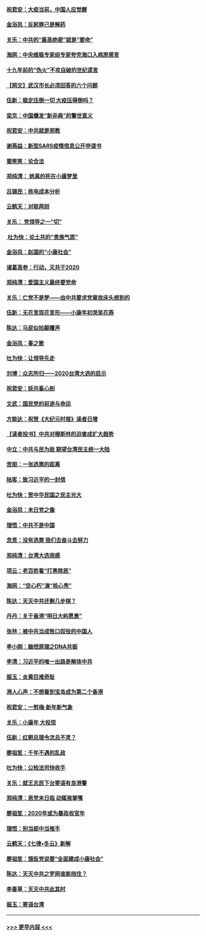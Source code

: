 #### [祝君安：大疫当前，中国人应觉醒](../pages/nsc993/n11821946.md?t=01262344) 
#### [金浴凤：反躬罪己是解药](../pages/nsc993/n11820280.md?t=01262344) 
#### [关乐：中共的“最高绝密”就是“要命”](../pages/nsc993/n11816946.md?t=01262344) 
#### [海网：中央维稳专家组专家夸完海口入病房感言](../pages/nsc993/n11815138.md?t=01262344) 
#### [十九年前的“伪火”不攻自破的世纪谎言](../pages/nsc993/n11813238.md?t=01262344) 
#### [【网文】武汉市长必须回答的六个问题](../pages/nsc993/n11813848.md?t=01262344) 
#### [伍新：稳定压倒一切 大疫压得倒吗？](../pages/nsc993/n11812634.md?t=01262344) 
#### [梁京：中国爆发“新非典”的警世意义](../pages/nsc993/n11812554.md?t=01262344) 
#### [祝君安：中共就是邪教](../pages/nsc993/n11812431.md?t=01262344) 
#### [谢燕益：新型SARS疫情信息公开申请书](../pages/nsc993/n11808840.md?t=01262344) 
#### [蜀笑笑：论合法](../pages/nsc993/n11808064.md?t=01262344) 
#### [郑纯清： 她真的死在小康梦里](../pages/nsc993/n11806623.md?t=01262344) 
#### [吕锡民：核电成本分析](../pages/nsc993/n11806284.md?t=01262344) 
#### [云鹤天：对联两则](../pages/nsc993/n11805957.md?t=01262344) 
#### [关乐： 党领导之一“切”](../pages/nsc993/n11804505.md?t=01262344) 
#### [ 吐为快：论土共的“贵族气质”](../pages/nsc993/n11804490.md?t=01262344) 
#### [金浴凤：赵国的“小康社会”](../pages/nsc993/n11804452.md?t=01262344) 
#### [诸葛高参：行动，灭共于2020](../pages/nsc993/n11804120.md?t=01262344) 
#### [郑纯清：爱国主义最终要党命](../pages/nsc993/n11802197.md?t=01262344) 
#### [关乐：亡党不是梦——由中共要求党章放床头想到的](../pages/nsc993/n11802156.md?t=01262344) 
#### [伍新：无花言现花言形——小康年初哭吴花燕](../pages/nsc993/n11800044.md?t=01262344) 
#### [陈达：马屁似拍颠覆声](../pages/nsc993/n11800010.md?t=01262344) 
#### [金浴凤：春之歌](../pages/nsc993/n11797687.md?t=01262344) 
#### [吐为快：让领导先走](../pages/nsc993/n11797512.md?t=01262344) 
#### [刘博：众志所归——2020台湾大选的启示](../pages/nsc993/n11796878.md?t=01262344) 
#### [祝君安：妖共畜心剖](../pages/nsc993/n11794273.md?t=01262344) 
#### [文武：国民党的前途与命运](../pages/nsc993/n11794198.md?t=01262344) 
#### [方能达：祝贺《大纪元时报》读者日增](../pages/nsc993/n11793807.md?t=01262344) 
#### [【读者投书】中共对穆斯林的迫害成扩大趋势](../pages/nsc993/n11791371.md?t=01262344) 
#### [中立：中共与民为敌 期望台湾民主统一大陆](../pages/nsc993/n11790392.md?t=01262344) 
#### [苦胆：一张选票的距离](../pages/nsc993/n11788914.md?t=01262344) 
#### [陆客：致习近平的一封信](../pages/nsc993/n11788867.md?t=01262344) 
#### [吐为快：贺中华民国之民主光大](../pages/nsc993/n11788618.md?t=01262344) 
#### [金浴凤：末日党之像](../pages/nsc993/n11787475.md?t=01262344) 
#### [理悟：中共不是中国](../pages/nsc993/n11787463.md?t=01262344) 
#### [念贲：没有选票  我们去奋斗去努力](../pages/nsc993/n11787398.md?t=01262344) 
#### [郑纯清：台湾大选观感](../pages/nsc993/n11786210.md?t=01262344) 
#### [项云：老百姓看“打黑除恶”](../pages/nsc993/n11785398.md?t=01262344) 
#### [海网：“空心朽”演“核心秀”](../pages/nsc993/n11783874.md?t=01262344) 
#### [陈达：天灭中共还剩几步棋？](../pages/nsc993/n11783719.md?t=01262344) 
#### [丹丹：关于香港“明日大屿愿景”](../pages/nsc993/n11783273.md?t=01262344) 
#### [张林：被中共当成牲口奴役的中国人](../pages/nsc993/n11782397.md?t=01262344) 
#### [李小刚：脑控原理之DNA共振](../pages/nsc993/n11780962.md?t=01262344) 
#### [李清：习近平的唯一出路是解体中共](../pages/nsc993/n11780866.md?t=01262344) 
#### [振玉：炎黄巨难奇耻](../pages/nsc993/n11779632.md?t=01262344) 
#### [港人心声：不想看到宝岛成为第二个香港](../pages/nsc993/n11778817.md?t=01262344) 
#### [祝君安：一剪梅‧新年新气象](../pages/nsc993/n11776340.md?t=01262344) 
#### [关乐：小康年 大役现](../pages/nsc993/n11774213.md?t=01262344) 
#### [伍新：红朝总理令怎总不灵？](../pages/nsc993/n11770813.md?t=01262344) 
#### [廖祖笙：千年不遇的乱政](../pages/nsc993/n11770373.md?t=01262344) 
#### [吐为快：公检法司快收手](../pages/nsc993/n11770359.md?t=01262344) 
#### [关乐：就王志民下台寄语有良港警](../pages/nsc993/n11769903.md?t=01262344) 
#### [郑纯清：恶党末日临 动辄挨掌嘴](../pages/nsc993/n11769356.md?t=01262344) 
#### [廖祖笙：2020年或为暴政收官年](../pages/nsc993/n11768216.md?t=01262344) 
#### [理悟：别当郎中当推手](../pages/nsc993/n11768243.md?t=01262344) 
#### [云鹤天：《七律▪冬云》新解](../pages/nsc993/n11768204.md?t=01262344) 
#### [廖祖笙：饿饭党说要“全面建成小康社会”](../pages/nsc993/n11767482.md?t=01262344) 
#### [陈达：天灭中共之罗网谁能挡住？](../pages/nsc993/n11767465.md?t=01262344) 
#### [李春草：天灭中共此其时](../pages/nsc993/n11767452.md?t=01262344) 
#### [振玉：寄语台湾](../pages/nsc993/n11767432.md?t=01262344) 

----
#### [ >>> 更早内容 <<< ](../indexes/nsc993-earlier.md)

